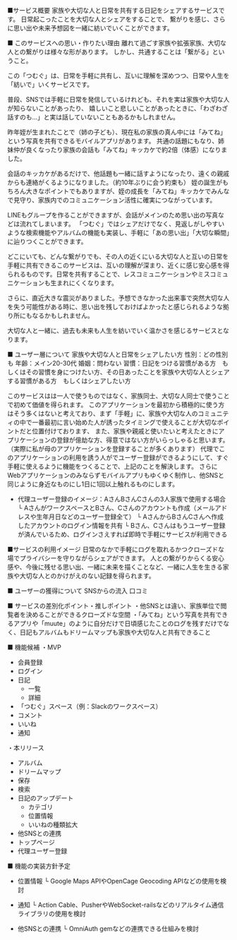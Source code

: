 ■サービス概要
家族や大切な人と日常を共有する日記をシェアするサービスです。
日常起こったことを大切な人とシェアをすることで、
繋がりを感じ、さらに思い出や未来予想図を一緒に紡いでいくことができます。


■ このサービスへの思い・作りたい理由
離れて過ごす家族や拡張家族、大切な人との繋がりは様々な形があります。
しかし、共通することは「繋がる」ということ。

この「つむぐ」は、日常を手軽に共有し、互いに理解を深めつつ、日常や人生を「紡いで」いくサービスです。

普段、SNSでは手軽に日常を発信しているけれども、それを実は家族や大切な人が知らないことがあったり、
嬉しいこと悲しいことがあったときに、「わざわざ話すのも...」と実は話していないこともあるかもしれません。

昨年姪が生まれたことで（姉の子ども）、現在私の家族の真ん中には「みてね」という写真を共有できるモバイルアプリがあります。
共通の話題にもなり、姉妹仲が良くなったり家族の会話も「みてね」キッカケで約2倍（体感）になりました。

会話のキッカケがあるだけで、他話題も一緒に話すようになったり、遠くの親戚からも連絡がくるようになりました。（約10年ぶりに会う約束も）
姪の誕生がもちろん大きなポイントでもありますが、姪の成長を「みてね」キッカケでみんなで見守り、家族内でのコミュニケーション活性に確実につながっています。

LINEもグループを作ることができますが、会話がメインのため思い出の写真などは流れてしまいます。
「つむぐ」ではシェアだけでなく、見返しがしやすいような検索機能やアルバムの機能も実装し、手軽に「あの思い出」「大切な瞬間」に辿りつくことができます。

どこにいても、どんな繋がりでも、その人の近くにいる大切な人と互いの日常を手軽に共有できるこのサービスは、互いの理解が深まり、近くに感じ安心感を得られるものです。日常を共有することで、レスコミュニケーションやミスコミュニケーションも生まれにくくなります。

さらに、直近大きな震災がありました。予想できなかった出来事で突然大切な人を失う可能性がある時に、思い出を残しておけばよかったと感じられるような拠り所にもなるかもしれません。

大切な人と一緒に、過去も未来も人生を紡いでいく温かさを感じるサービスとなります。


■ ユーザー層について
家族や大切な人と日常をシェアしたい方
性別：どの性別も
年齢：メイン20-30代
婚姻：問わない
習慣：日記をつける習慣がある方　もしくはその習慣を身につけたい方、その日あったことを家族や大切な人とシェアする習慣がある方　もしくはシェアしたい方

このサービスはは一人で使うものではなく、家族同士、大切な人同士で使うことで初めて価値を得られます。
このアプリケーションを最初から積極的に使う方はそう多くはないと考えており、まず「手軽」に、家族や大切な人のコミュニティの中で一番最初に言い始めた人が誘ったタイミングで使えることが大切なポイントだと位置付けております、
また、家族や親戚と使いたいと考えたときにアプリケーションの登録が億劫な方、得意ではない方がいらっしゃると思います。
（実際に私が母のアプリケーションを登録することが多くあります）
代理でこのアプリケーションの利用を誘う人がでユーザー登録ができるようにして、すぐ手軽に使えるように機能をつくることで、上記のことを解決します。
さらにWebアプリケーションのみならずモバイルアプリもゆくゆく制作し、他SNSと同じように身近なものにし1日に1回以上触れるものにします。

* 代理ユーザー登録のイメージ：AさんBさんCさんの3人家族で使用する場合
└ AさんがワークスペースとBさん、Cさんのアカウントも作成（メールアドレスや生年月日などのユーザー登録全て）
└ AさんからBさんCさんへ作成したアカウントのログイン情報を共有
└ Bさん、Cさんはもうユーザー登録が済んでいるため、ログインさえすれば即時で手軽にサービスが利用できる


■サービスの利用イメージ
日常のなかで手軽にログを取れるかつクローズドな場でプライバシーを守りながらシェアができます。
人との繋がりからくる安心感や、今後に残せる思い出、一緒に未来を描くことなど、一緒に人生を生きる家族や大切な人とのかけがえのない記録を得られます。


■ ユーザーの獲得について
SNSからの流入
口コミ


■ サービスの差別化ポイント・推しポイント
・他SNSとは違い、家族単位で閲覧者を決めることができるクローズドな空間
・「みてね」という写真を共有できるアプリや「muute」のように自分だけで日頃感じたことのログを残すだけでなく、日記もアルバムもドリームマップも家族や大切な人と共有できること


■ 機能候補
・MVP
* 会員登録
* ログイン
* 日記
  * 一覧
  * 詳細
* 「つむぐ」スペース（例：Slackのワークスペース）
* コメント
* いいね
* 通知

・本リリース
* アルバム
* ドリームマップ
* 保存
* 検索
* 日記のアップデート
  * カテゴリ
  * 位置情報
  * いいねの種類拡大
* 他SNSとの連携
* トップページ
* 代理ユーザー登録


■ 機能の実装方針予定
* 位置情報
└ Google Maps APIやOpenCage Geocoding APIなどの使用を検討

* 通知
└ Action Cable、PusherやWebSocket-railsなどのリアルタイム通信ライブラリの使用を検討

* 他SNSとの連携
└ OmniAuth gemなどの連携できる仕組みを検討